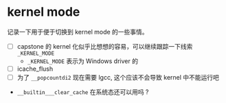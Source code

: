 # kernel mode

记录一下用于便于切换到 kernel mode 的一些事情。


- [ ] capstone 的 kernel 化似乎比想想的容易，可以继续跟踪一下线索 `_KERNEL_MODE`
  - `_KERNEL_MODE` 表示为 Windows driver 的
- [ ] icache_flush
- [ ] 为了 `__popcountdi2` 现在需要 lgcc, 这个应该不会导致 kernel 中不能运行吧

- `__builtin___clear_cache` 在系统态还可以用吗 ?

